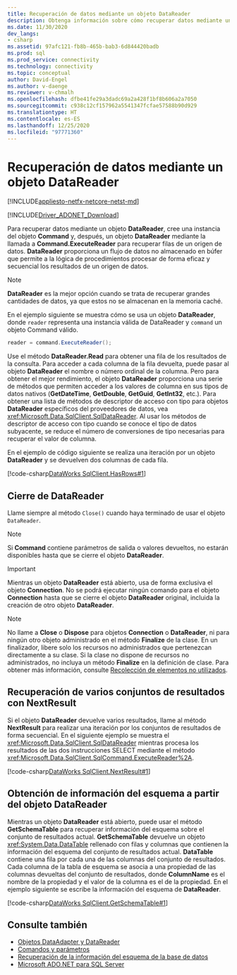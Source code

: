 ```yaml
---
title: Recuperación de datos mediante un objeto DataReader
description: Obtenga información sobre cómo recuperar datos mediante un objeto DataReader en ADO.NET con este código de ejemplo. DataReader proporciona un flujo de datos no almacenado en búfer.
ms.date: 11/30/2020
dev_langs:
- csharp
ms.assetid: 97afc121-fb8b-465b-bab3-6d844420badb
ms.prod: sql
ms.prod_service: connectivity
ms.technology: connectivity
ms.topic: conceptual
author: David-Engel
ms.author: v-daenge
ms.reviewer: v-chmalh
ms.openlocfilehash: dfbe41fe29a3dadc69a2a428f1bf8b606a2a7050
ms.sourcegitcommit: c938c12cf157962a5541347fcfae57588b90d929
ms.translationtype: HT
ms.contentlocale: es-ES
ms.lasthandoff: 12/25/2020
ms.locfileid: "97771360"
---
```

# <a name="retrieve-data-by-a-datareader"></a>Recuperación de datos mediante un objeto DataReader

[!INCLUDE[appliesto-netfx-netcore-netst-md](../../includes/appliesto-netfx-netcore-netst-md.md)]

[!INCLUDE[Driver_ADONET_Download](../../includes/driver_adonet_download.md)]

Para recuperar datos mediante un objeto **DataReader**, cree una instancia del objeto **Command** y, después, un objeto **DataReader** mediante la llamada a **Command.ExecuteReader** para recuperar filas de un origen de datos. **DataReader** proporciona un flujo de datos no almacenado en búfer que permite a la lógica de procedimientos procesar de forma eficaz y secuencial los resultados de un origen de datos.

> [!NOTE]
> **DataReader** es la mejor opción cuando se trata de recuperar grandes cantidades de datos, ya que estos no se almacenan en la memoria caché.

En el ejemplo siguiente se muestra cómo se usa un objeto **DataReader**, donde `reader` representa una instancia válida de DataReader y `command` un objeto Command válido.  

```csharp
reader = command.ExecuteReader();  
```

Use el método **DataReader.Read** para obtener una fila de los resultados de la consulta. Para acceder a cada columna de la fila devuelta, puede pasar al objeto **DataReader** el nombre o número ordinal de la columna. Pero para obtener el mejor rendimiento, el objeto **DataReader** proporciona una serie de métodos que permiten acceder a los valores de columna en sus tipos de datos nativos (**GetDateTime**, **GetDouble**, **GetGuid**, **GetInt32**, etc.). Para obtener una lista de métodos de descriptor de acceso con tipo para objetos **DataReader** específicos del proveedores de datos, vea <xref:Microsoft.Data.SqlClient.SqlDataReader>. Al usar los métodos de descriptor de acceso con tipo cuando se conoce el tipo de datos subyacente, se reduce el número de conversiones de tipo necesarias para recuperar el valor de columna.  

En el ejemplo de código siguiente se realiza una iteración por un objeto **DataReader** y se devuelven dos columnas de cada fila.  

[!code-csharp[DataWorks SqlClient.HasRows#1](~/../sqlclient/doc/samples/SqlDataReader_HasRows.cs#1)]

## <a name="close-the-datareader"></a>Cierre de DataReader  

Llame siempre al método `Close()` cuando haya terminado de usar el objeto `DataReader`.

> [!NOTE]
> Si **Command** contiene parámetros de salida o valores devueltos, no estarán disponibles hasta que se cierre el objeto **DataReader**.  

> [!IMPORTANT]
> Mientras un objeto **DataReader** está abierto, usa de forma exclusiva el objeto **Connection**. No se podrá ejecutar ningún comando para el objeto **Connection** hasta que se cierre el objeto **DataReader** original, incluida la creación de otro objeto **DataReader**.  

> [!NOTE]
> No llame a **Close** o **Dispose** para objetos **Connection** o **DataReader**, ni para ningún otro objeto administrado en el método **Finalize** de la clase. En un finalizador, libere solo los recursos no administrados que pertenezcan directamente a su clase. Si la clase no dispone de recursos no administrados, no incluya un método **Finalize** en la definición de clase. Para obtener más información, consulte [Recolección de elementos no utilizados](/dotnet/standard/garbage-collection/index).
 
## <a name="retrieve-multiple-result-sets-using-nextresult"></a>Recuperación de varios conjuntos de resultados con NextResult

Si el objeto **DataReader** devuelve varios resultados, llame al método **NextResult** para realizar una iteración por los conjuntos de resultados de forma secuencial. En el siguiente ejemplo se muestra el <xref:Microsoft.Data.SqlClient.SqlDataReader> mientras procesa los resultados de las dos instrucciones SELECT mediante el método <xref:Microsoft.Data.SqlClient.SqlCommand.ExecuteReader%2A>.  

[!code-csharp[DataWorks SqlClient.NextResult#1](~/../sqlclient/doc/samples/SqlDataReader_NextResult.cs#1)]

## <a name="get-schema-information-from-the-datareader"></a>Obtención de información del esquema a partir del objeto DataReader  

Mientras un objeto **DataReader** está abierto, puede usar el método **GetSchemaTable** para recuperar información del esquema sobre el conjunto de resultados actual. **GetSchemaTable** devuelve un objeto <xref:System.Data.DataTable> rellenado con filas y columnas que contienen la información del esquema del conjunto de resultados actual. **DataTable** contiene una fila por cada una de las columnas del conjunto de resultados. Cada columna de la tabla de esquema se asocia a una propiedad de las columnas devueltas del conjunto de resultados, donde **ColumnName** es el nombre de la propiedad y el valor de la columna es el de la propiedad. En el ejemplo siguiente se escribe la información del esquema de **DataReader**.  

[!code-csharp[DataWorks SqlClient.GetSchemaTable#1](~/../sqlclient/doc/samples/SqlDataReader_GetSchemaTable.cs#1)]

## <a name="see-also"></a>Consulte también

- [Objetos DataAdapter y DataReader](dataadapters-datareaders.md)
- [Comandos y parámetros](commands-parameters.md)
- [Recuperación de la información del esquema de la base de datos](retrieving-database-schema-information.md)
- [Microsoft ADO.NET para SQL Server](microsoft-ado-net-sql-server.md)
